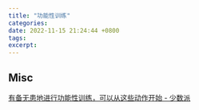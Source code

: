 ```yaml
---
title: "功能性训练"
categories: 
date: 2022-11-15 21:24:44 +0800
tags: 
excerpt: 
---
```










## Misc

[有备无患地进行功能性训练，可以从这些动作开始 - 少数派](https://sspai.com/post/76821)






